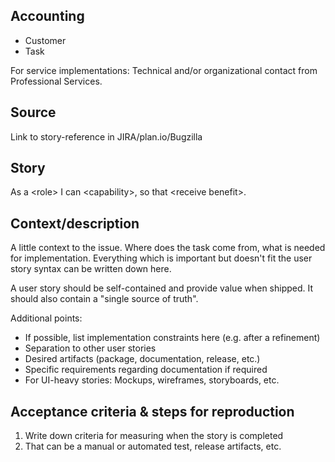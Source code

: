 ## Accounting
- Customer
- Task

For service implementations: Technical and/or organizational contact from Professional Services.

## Source 

Link to story-reference in JIRA/plan.io/Bugzilla

## Story

As a \<role\> I can \<capability\>, so that \<receive benefit\>.

## Context/description

A little context to the issue. Where does the task come from, what is needed for implementation. Everything which is important but doesn't fit the user story syntax can be written down here.

A user story should be self-contained and provide value when shipped. It should also contain a "single source of truth".
	
Additional points:

- If possible, list implementation constraints here (e.g. after a refinement)
- Separation to other user stories
- Desired artifacts (package, documentation, release, etc.)
- Specific requirements regarding documentation if required
- For UI-heavy stories: Mockups, wireframes, storyboards, etc.

## Acceptance criteria & steps for reproduction

1. Write down criteria for measuring when the story is completed
2. That can be a manual or automated test, release artifacts, etc.


